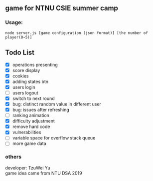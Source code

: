 ## game for NTNU CSIE summer camp

### Usage: 
```
node server.js [game configuration (json format)] [the number of player(0~5)]
```

## Todo List
- [x] operations presenting
- [x] score display
- [x] cookies
- [x] adding states btn
- [x] users login
- [ ] users logout
- [x] switch to next round
- [x] bug: distinct random value in different user
- [x] bug: issues after refreshing
- [ ] ranking animation
- [x] difficulty adjustment
- [x] remove hard code
- [x] vulnerabilities
- [ ] variable space for overflow stack queue
- [ ] more game data

### others
developer: TzuWei Yu  
game idea came from NTU DSA 2019